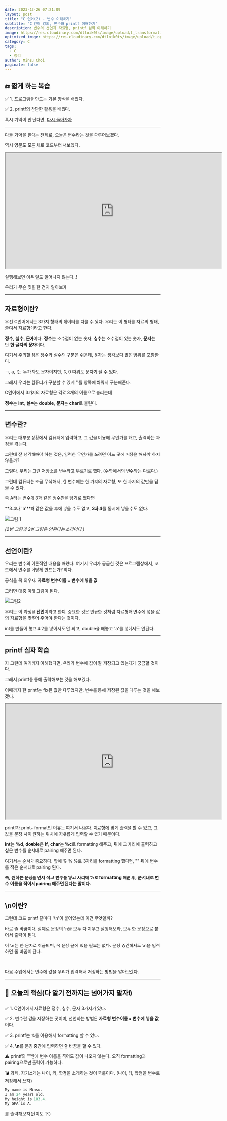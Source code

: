 ```yaml
---
date: 2023-12-26 07:21:09
layout: post
title: "C 언어(2) - 변수 이해하기"
subtitle: "C 언어 강의, 변수와 printf 이해하기"
description: 변수의 선언과 자료형, printf 심화 이해하기
image: https://res.cloudinary.com/dtloik0ts/image/upload/t_transformation/v1703569833/programming-careers-s_lvchit.jpg
optimized_image: https://res.cloudinary.com/dtloik0ts/image/upload/t_opt/v1703569833/programming-careers-s_lvchit.jpg
category: C
tags:
  - C
  - 정리
author: Minsu Choi
paginate: false
---
```


<h2>🔚 짧게 하는 복습</h2>

✅ 1. 프로그램을 만드는 기본 양식을 배웠다.

✅ 2. printf의 간단한 활용을 배웠다.

혹시 기억이 안 난다면, <u><a href = "/c-언어(1)-hello,-world!-출력해보기">다시 돌아가자</a></u>

---

다들 기억을 한다는 전제로, 오늘은 변수라는 것을 다루어보겠다.

역시 영문도 모른 채로 코드부터 써보겠다.

<iframe height="375px" width="700px" src="https://www.interviewbit.com/embed/snippet/e0ee617eff2488652190"></iframe>

실행해보면 아무 일도 일어나지 않는다..!

우리가 무슨 짓을 한 건지 알아보자

---

<h2>자료형이란?</h2>

우선 C언어에서는 3가지 형태의 데이터를 다룰 수 있다. 우리는 이 형태를 자료의 형태, 줄여서 자료형이라고 한다.

**정수, 실수, 문자**이다. **정수**는 소수점이 없는 숫자, **실수**는 소수점이 있는 숫자, **문자**는 단 **한 글자의 문자**이다.

여기서 주의할 점은 정수와 실수의 구분은 쉬운데, 문자는 생각보다 많은 범위를 포함한다.

ㄱ, a, !는 누가 봐도 문자이지만, 3, 0 따위도 문자가 될 수 있다.

그래서 우리는 컴퓨터가 구분할 수 있게 ''를 양쪽에 씌워서 구분해준다.

C언어에서 3가지의 자료형은 각각 3개의 이름으로 불리는데

**정수**는 **int**, **실수**는 **double**, **문자**는 **char**로 불린다.

---

<h2>변수란?</h2>

우리는 대부분 상황에서 컴퓨터에 입력하고, 그 값을 이용해 무언가를 하고, 출력하는 과정을 겪는다.

그런데 잘 생각해봐야 하는 것은, 입력한 무언가를 쓰려면 어느 곳에 저장을 해놔야 하지 않을까?

그렇다. 우리는 그런 저장소를 변수라고 부르기로 했다. (수학에서의 변수와는 다르다.)

그런데 컴퓨터는 조금 무식해서, 한 변수에는 한 가지의 자료형, 또 한 가지의 값만을 담을 수 있다.

즉 A라는 변수에 3과 같은 정수만을 담기로 했다면

**3.4나 'a'**와 같은 값을 후에 넣을 수도 없고, **3과 4**를 동시에 넣을 수도 없다.

<img src = "https://res.cloudinary.com/dtloik0ts/image/upload/v1703635199/%EC%8A%A4%ED%81%AC%EB%A6%B0%EC%83%B7_2023-12-27_085841_zuhrff.png" alt = "그림 1">

_(2번 그림과 3번 그림은 안된다는 소리이다.)_

---

<h2>선언이란? </h2>

우리는 변수의 이론적인 내용을 배웠다. 여기서 우리가 궁금한 것은 프로그램상에서, 코드에서 변수를 어떻게 만드는가? 이다.

공식을 꼭 외우자. **자료형 변수이름 = 변수에 넣을 값**

그러면 대충 아래 그림이 된다.

<img src = "https://res.cloudinary.com/dtloik0ts/image/upload/v1703635431/%EC%8A%A4%ED%81%AC%EB%A6%B0%EC%83%B7_2023-12-27_090315_qe4ta7.png" alt = "그림2">

우리는 이 과정을 **선언**이라고 한다. 중요한 것은 언급한 것처럼 자료형과 변수에 넣을 값의 자료형을 맞추어 주어야 한다는 것이다.

int를 만들어 놓고 4.2를 넣어서도 안 되고, double을 해놓고 'a'를 넣어서도 안된다.

---

<h2>printf 심화 학습</h2>

자 그런데 여기까지 이해했다면, 우리가 변수에 값이 잘 저장되고 있는지가 궁금할 것이다.

그래서 printf를 통해 출력해보는 것을 해보겠다.

이때까지 한 printf는 fix된 값만 다루었지만, 변수를 통해 저장된 값을 다루는 것을 해보겠다.

<iframe height="375px" width="700px" src="https://www.interviewbit.com/embed/snippet/ef4bccae4c65f989ee28"></iframe>

printf가 print+ format인 이유는 여기서 나온다. 자료형에 맞게 출력을 할 수 있고, 그 값을 문장 사이 원하는 위치에 자유롭게 입력할 수 있기 때문이다.

**int**는 **%d**, **double**은 **lf**, **char**는 **%c**로 formatting 해주고, 뒤에 그 자리에 출력하고 싶은 변수를 순서대로 pairing 해주면 된다.

여기서는 순서가 중요하다. 앞에 % % %로 3자리를 formatting 했다면, "" 뒤에 변수를 적은 순서대로 pairing 된다.

**즉, 원하는 문장을 먼저 적고 변수를 넣고 자리에 %로 formatting 해준 후, 순서대로 변수 이름을 적어서 pairing 해주면 된다는 말이다.**

---

<h2>\n이란? </h2>

그런데 코드 printf 끝마다 '\n'이 붙어있는데 이건 무엇일까?

바로 줄 바꿈이다. 실제로 문장의 \n을 모두 다 지우고 실행해보라, 모두 한 문장으로 붙어서 출력이 된다.

이 \n는 한 문자로 취급되며, 꼭 문장 끝에 있을 필요는 없다. 문장 중간에서도 \n을 입력하면 줄 바꿈이 된다.

<br>

다음 수업에서는 변수에 값을 우리가 입력해서 저장하는 방법을 알아보겠다.

---

<h2>📖 오늘의 핵심(다 알기 전까지는 넘어가지 말자❗)</h2>

✅ 1. C언어에서 자료형은 정수, 실수, 문자 3가지가 있다.

✅ 2. 변수란 값을 저장하는 곳이며, 선언하는 방법은 **자료형 변수이름 = 변수에 넣을 값**이다.

✅ 3. printf는 %를 이용해서 formatting 할 수 있다.

✅ 4. **\n**를 문장 중간에 입력하면 줄 바꿈을 할 수 있다.

⚠️ printf의 ""안에 변수 이름을 적어도 값이 나오지 않는다. 오직 formatting과 pairing으로만 출력이 가능하다.

💣 과제, 자기소개는 나이, 키, 학점을 소개하는 것이 국룰이다. (나이, 키, 학점을 변수로 저장해서 쓰자)

```js
My name is Minsu.
I am 24 years old.
My height is 183.4.
My GPA is A.
```

를 출력해보자(난이도 下)
